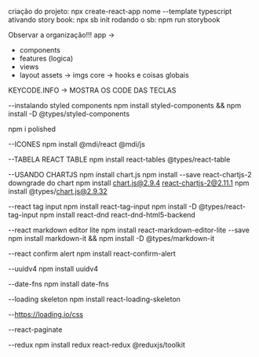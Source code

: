 criação do projeto: npx create-react-app nome --template typescript
ativando story book: npx sb init
rodando o sb: npm run storybook

Observar a organização!!!
app -> 
 - components
 - features (logica)
 - views
 - layout
assets -> imgs
core -> hooks e coisas globais


KEYCODE.INFO -> MOSTRA OS CODE DAS TECLAS

--instalando styled components
    npm install styled-components && npm install -D @types/styled-components

npm i polished

--ICONES
    npm install @mdi/react @mdi/js

--TABELA REACT TABLE
    npm install react-tables @types/react-table

--USANDO CHARTJS
    npm install chart.js
    npm install --save react-chartjs-2
    downgrade do chart npm install chart.js@2.9.4 react-chartjs-2@2.11.1
    npm install @types/chart.js@2.9.32


--react tag input
    npm install react-tag-input
    npm install -D @types/react-tag-input
    npm install react-dnd react-dnd-html5-backend

--react markdown editor lite
    npm install react-markdown-editor-lite --save
    npm install markdown-it && npm install -D @types/markdown-it

--react confirm alert
    npm install react-confirm-alert

--uuidv4
    npm install uuidv4

--date-fns
    npm install date-fns

--loading skeleton
    npm install react-loading-skeleton

--https://loading.io/css

--react-paginate

--redux
    npm install redux react-redux @reduxjs/toolkit 